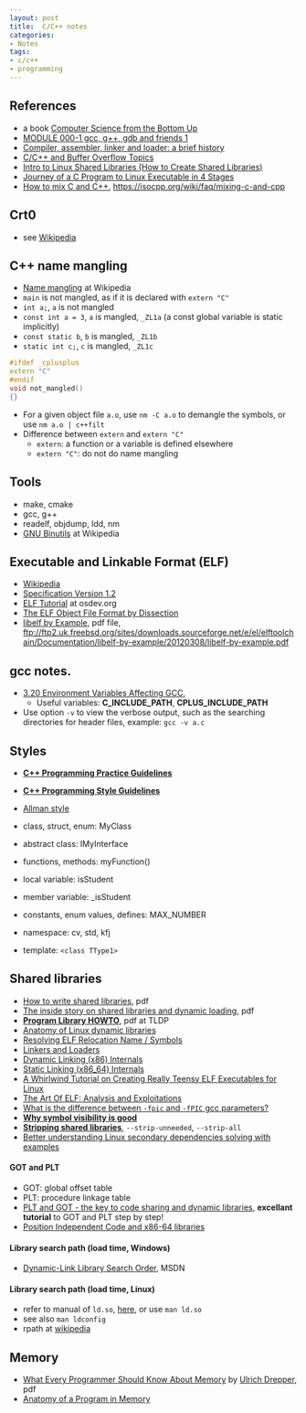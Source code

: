 ```yaml
---
layout: post
title:  C/C++ notes
categories:
- Notes
tags:
- c/c++
- programming
---
```


## References
 - a book [Computer Science from the Bottom Up][33]
 - [MODULE 000-1 gcc, g++, gdb and friends 1][2]
 - [Compiler, assembler, linker and loader: a brief history][1]
 - [C/C++ and Buffer Overflow Topics][4]
 - [Intro to Linux Shared Libraries (How to Create Shared Libraries)][8]
 - [Journey of a C Program to Linux Executable in 4 Stages][9]
 - [How to mix C and C++][14], <https://isocpp.org/wiki/faq/mixing-c-and-cpp>

## Crt0
 - see [Wikipedia][12]

## C++ name mangling
 - [Name mangling][13] at Wikipedia
 - `main` is not mangled, as if it is declared with `extern "C"`
 - `int a;`, `a` is not mangled
 - `const int a = 3`, `a` is mangled, `_ZL1a` (a const global variable is static implicitly)
 - `const static b`, `b` is mangled, `_ZL1b`
 - `static int c;`, `c` is mangled, `_ZL1c`
```.cpp
#ifdef _cplusplus
extern "C"
#endif
void not_mangled()
{}
```
  - For a given object file `a.o`, use `nm -C a.o` to demangle the symbols, or use `nm a.o | c++filt`
  - Difference between `extern` and `extern "C"`
     - `extern`: a function or a variable is defined elsewhere
     - `extern "C"`: do not do name mangling
 
 
## Tools
 - make, cmake
 - gcc, g++
 - readelf, objdump, ldd, nm
 - [GNU Binutils][11] at Wikipedia
 
## Executable and Linkable Format (ELF)
 - [Wikipedia][5]
 - [Specification Version 1.2][6]
 - [ELF Tutorial][7] at osdev.org
 - [The ELF Object File Format by Dissection][10]
 - [libelf by Example][11], pdf file, <ftp://ftp2.uk.freebsd.org/sites/downloads.sourceforge.net/e/el/elftoolchain/Documentation/libelf-by-example/20120308/libelf-by-example.pdf>

## gcc notes.
 - [3.20 Environment Variables Affecting GCC][3], 
   - Useful variables: **C_INCLUDE_PATH**, **CPLUS_INCLUDE_PATH**
 - Use option `-v` to view the verbose output, such as the searching directories for header files, example: `gcc -v a.c`


## Styles
 - **[C++ Programming Practice Guidelines][15]**
 - **[C++ Programming Style Guidelines][16]**
 - [Allman style][17]

 - class, struct, enum: MyClass
 - abstract class: IMyInterface
 - functions, methods: myFunction()
 - local variable: isStudent
 - member variable: _isStudent
 - constants, enum values, defines: MAX_NUMBER
 - namespace: cv, std, kfj
 - template: `<class TType1>`
 
 
## Shared libraries
 - [How to write shared libraries][18], pdf
 - [The inside story on shared libraries and dynamic loading][19], pdf
 - **[Program Library HOWTO][34]**, pdf at TLDP
 - [Anatomy of Linux dynamic libraries][20]
 - [Resolving ELF Relocation Name / Symbols][21]
 - [Linkers and Loaders][22]
 - [Dynamic Linking (x86) Internals][23]
 - [Static Linking (x86_64) Internals][24]
 - [A Whirlwind Tutorial on Creating Really Teensy ELF Executables for Linux][25]
 - [The Art Of ELF: Analysis and Exploitations][26]
 - [What is the difference between `-fpic` and `-fPIC` gcc parameters?][27]
 - [**Why symbol visibility is good**][29]
 - **[Stripping shared libraries][31]**, `--strip-unneeded`, `--strip-all`
 - [Better understanding Linux secondary dependencies solving with examples][41]


#### GOT and PLT
 - GOT: global offset table
 - PLT: procedure linkage table
 - [PLT and GOT - the key to code sharing and dynamic libraries][28], **excellant tutorial** to GOT and PLT step by step!
 - [Position Independent Code and x86-64 libraries][30]


#### Library search path (load time, Windows)
 - [Dynamic-Link Library Search Order][38], MSDN

#### Library search path (load time, Linux)
 - refer to manual of `ld.so`, [here][39], or use `man ld.so`
 - see also `man ldconfig`
 - rpath at [wikipedia][40]

## Memory
 - [What Every Programmer Should Know About Memory][35] by [Ulrich Drepper][36], pdf
 - [Anatomy of a Program in Memory][37]

[41]: http://www.kaizou.org/2015/01/linux-libraries/
[40]: https://en.wikipedia.org/wiki/Rpath
[39]: http://man7.org/linux/man-pages/man8/ld.so.8.html
[38]: https://msdn.microsoft.com/en-us/library/windows/desktop/ms682586(v=vs.85).aspx
[37]: http://duartes.org/gustavo/blog/post/anatomy-of-a-program-in-memory/
[36]: https://www.akkadia.org/drepper/
[35]: https://www.akkadia.org/drepper/cpumemory.pdf
[34]: http://www.tldp.org/HOWTO/pdf/Program-Library-HOWTO.pdf
[33]: http://www.bottomupcs.com/
[31]: https://www.technovelty.org/linux/stripping-shared-libraries.html
[30]: https://www.technovelty.org/category/c.html
[29]: https://www.technovelty.org/code/why-symbol-visibility-is-good.html
[28]: https://www.technovelty.org/linux/plt-and-got-the-key-to-code-sharing-and-dynamic-libraries.html
[27]: http://stackoverflow.com/questions/3544035/what-is-the-difference-between-fpic-and-fpic-gcc-parameters
[26]: http://fluxius.handgrep.se/2011/10/20/the-art-of-elf-analysises-and-exploitations/
[25]: http://www.muppetlabs.com/~breadbox/software/tiny/teensy.html
[24]: http://sploitfun.blogspot.de/2013/07/static-linking-x8664-internals.html
[23]: http://sploitfun.blogspot.de/2013/06/dynamic-linking-internals.html
[22]: http://www.linuxjournal.com/article/6463
[21]: http://em386.blogspot.de/2006/10/resolving-elf-relocation-name-symbols.html
[20]: https://www.ibm.com/developerworks/library/l-dynamic-libraries/
[19]: https://cseweb.ucsd.edu/~gbournou/CSE131/the_inside_story_on_shared_libraries_and_dynamic_loading.pdf
[18]: https://www.akkadia.org/drepper/dsohowto.pdf
[17]: https://en.wikipedia.org/wiki/Indent_style#Allman_style
[16]: http://geosoft.no/development/cppstyle.html
[15]: http://geosoft.no/development/cpppractice.html
[14]: https://isocpp.org/wiki/faq/mixing-c-and-cpp
[13]: https://en.wikipedia.org/wiki/Name_mangling#Name_mangling_in_C.2B.2B
[12]: https://en.wikipedia.org/wiki/Crt0
[11]: https://en.wikipedia.org/wiki/GNU_Binutils
[10]: http://www.linuxjournal.com/article/1060
[9]: http://www.thegeekstuff.com/2011/10/c-program-to-an-executable/
[8]: http://www.thegeekstuff.com/2012/06/linux-shared-libraries/
[7]: http://wiki.osdev.org/ELF_Tutorial
[6]: http://refspecs.linuxbase.org/elf/elf.pdf
[5]: https://en.wikipedia.org/wiki/Executable_and_Linkable_Format
[4]: http://www.tenouk.com/cncplusplusbufferoverflow.html
[3]: https://gcc.gnu.org/onlinedocs/gcc/Environment-Variables.html
[2]: http://www.tenouk.com/Module000.html
[1]: http://www.tenouk.com/ModuleW.html
